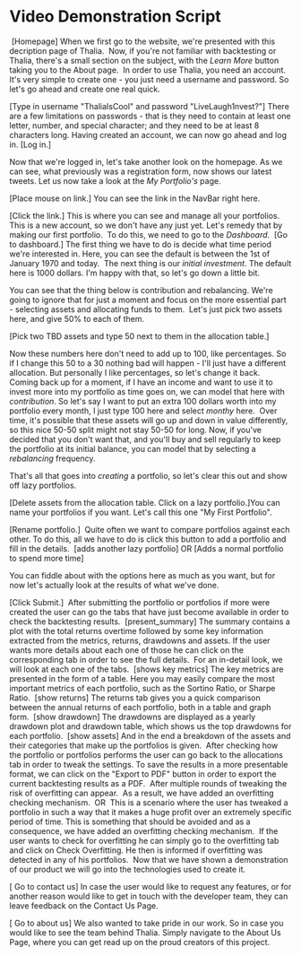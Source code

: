 # Video Demonstration Script

​
[Homepage]
When we first go to the website, we're presented with this decription page of Thalia.
​
Now, if you're not familiar with backtesting or Thalia, there's a small section on the subject, with the _Learn More_  button taking you to the About page.
​
In order to use Thalia, you need an account. It's very simple to create one - you just need a username and password. So let's go ahead and create one real quick.

[Type in username "ThaliaIsCool" and password "LiveLaugh1nvest?"]
There are a few limitations on passwords - that is they need to contain at least one letter, number, and special character; and they need to be at least 8 characters long.
​Having created an account, we can now go ahead and log in.
[Log in.]

Now that we're logged in, let's take another look on the homepage. As we can see, what previously was a registration form, now shows our latest tweets. Let us now take a look at the _My Portfolio's_ page.

[Place mouse on link.]
You can see the link in the NavBar right here.

[Click the link.]
This is where you can see and manage all your portfolios. This is a new account, so we don't have any just yet. Let's remedy that by making our first portfolio.
​
To do this, we need to go to the _Dashboard_.
​
[Go to dashboard.]
The first thing we have to do is decide what time period we're interested in. Here, you can see the default is between the 1st of January 1970 and today.
​
The next thing is our _initial investment_. The default here is 1000 dollars. I'm happy with that, so let's go down a little bit.

You can see that the thing below is contribution and rebalancing. We're going to ignore that for just a moment and focus on the more essential part - selecting assets and allocating funds to them.
​​
Let's just pick two assets here, and give 50% to each of them.

[Pick two TBD assets and type 50 next to them in the allocation table.]

Now these numbers here don't need to add up to 100, like percentages. So if I change this 50 to a 30 nothing bad will happen - I'll just have a different allocation. But personally I like percentages, so let's change it back.
​
Coming back up for a moment, if I have an income and want to use it to invest more into my portfolio as time goes on, we can model that here with _contribution_. So let's say I want to put an extra 100 dollars worth into my portfolio every month, I just type 100 here and select _monthy_ here.
​
Over time, it's possible that these assets will go up and down in value differently, so this nice 50-50 split might not stay 50-50 for long. Now, if you've decided that you don't want that, and you'll buy and sell regularly to keep the portfolio at its initial balance, you can model that by selecting a _rebalancing_ frequency.

That's all that goes into _creating_ a portfolio, so let's clear this out and show off lazy portfolios.

[Delete assets from the allocation table. Click on a lazy portfolio.]
​
You can name your portfolios if you want. Let's call this one "My First Portfolio".

[Rename portfolio.]
​
Quite often we want to compare portfolios against each other. To do this, all we have to do is click this button to add a portfolio and fill in the details.
​​
[adds another lazy portfolio]
OR
[Adds a normal portfolio to spend more time]

You can fiddle about with the options here as much as you want, but for now let's actually look at the results of what we've done.

[Click Submit.]
​
After submitting the portfolio or portfolios if more were created the user can go the tabs that have just become available in order to check the backtesting results.​
​
[present_summary]
The summary contains a plot with the total returns overtime followed by some key information extracted from the metrics, returns, drawdowns and assets.
​
If the user wants more details about each one of those he can click on the corresponding tab in order to see the full details.
​
For an in-detail look, we will look at each one of the tabs.
​
[shows key metrics]
The key metrics are presented in the form of a table. Here you may easily compare the most important metrics of each portfolio, such as the Sortino Ratio, or Sharpe Ratio. 
​
[show returns]
The returns tab gives you a quick comparison between the annual returns of each portfolio, both in a table and graph form.
​
[show drawdown]
The drawdowns are displayed as a yearly drawdown plot and drawdown table, which shows us the top drawdowns for each portfolio.
​
[show assets]
And in the end a breakdown of the assets and their categories that make up the portfolios is given.
​​
After checking how the portfolio or portfolios performs the user can go back to the allocations tab in order to tweak the settings. To save the results in a more presentable format, we can click on the "Export to PDF" button in order to export the current backtesting results as a PDF.
​​
After multiple rounds of tweaking the risk of overfitting can appear.
​
​As a result, we have added an overfitting checking mechanism.
​
OR
​
This is a scenario where the user has tweaked a portfolio in such a way that it makes a huge profit over an extremely specific period of time. This is something that should be avoided and as a consequence, we have added an overfitting checking mechanism.
​​
If the user wants to check for overfitting he can simply go to the overfitting tab and click on Check Overfitting.  He then is informed if overfitting was detected in any of his portfolios.
​
Now that we have shown a demonstration of our product we will go into the technologies used to create it.

[ Go to contact us]
In case the user would like to request any features, or for another reason would like to get in touch with the developer team, they can leave feedback on the Contact Us Page.

[ Go to about us]
We also wanted to take pride in our work. So in case you would like to see the team behind Thalia. Simply navigate to the About Us Page, where you can get read up on the proud creators of this project. 
